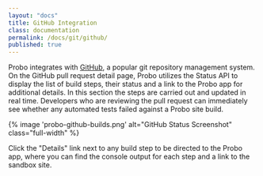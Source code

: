 ```yaml
---
layout: "docs"
title: GitHub Integration
class: documentation
permalink: /docs/git/github/
published: true
---
```

Probo integrates with [GitHub](http://github.com/), a popular git repository management system. On the GitHub pull request detail page, Probo utilizes the Status API to display the list of build steps, their status and a link to the Probo app for additional details. In this section the steps are carried out and updated in real time. Developers who are reviewing the pull request can immediately see whether any automated tests failed against a Probo site build.

{% image 'probo-github-builds.png' alt="GitHub Status Screenshot" class="full-width" %}

Click the "Details" link next to any build step to be directed to the Probo app, where you can find the console output for each step and a link to the sandbox site.
